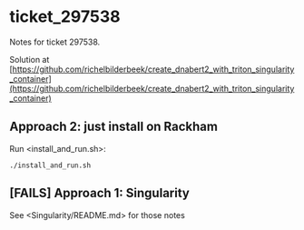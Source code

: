 # ticket_297538

Notes for ticket 297538.

Solution at
[https://github.com/richelbilderbeek/create_dnabert2_with_triton_singularity_container](https://github.com/richelbilderbeek/create_dnabert2_with_triton_singularity_container)

## Approach 2: just install on Rackham

Run <install_and_run.sh>:

```
./install_and_run.sh
```


## [FAILS] Approach 1: Singularity


See <Singularity/README.md> for those notes


